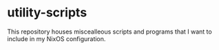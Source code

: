 # utility-scripts

This repository houses miscealleous scripts and programs that I want
to include in my NixOS configuration.
